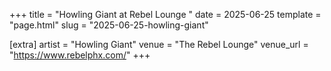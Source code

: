 +++
title = "Howling Giant at Rebel Lounge "
date = 2025-06-25
template = "page.html"
slug = "2025-06-25-howling-giant"

[extra]
artist = "Howling Giant"
venue = "The Rebel Lounge"
venue_url = "https://www.rebelphx.com/"
+++

